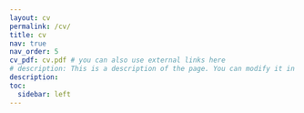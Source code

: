 ```yaml
---
layout: cv
permalink: /cv/
title: cv
nav: true
nav_order: 5
cv_pdf: cv.pdf # you can also use external links here
# description: This is a description of the page. You can modify it in '_pages/cv.md'. You can also change or remove the top pdf download button.
description:
toc:
  sidebar: left
---
```

